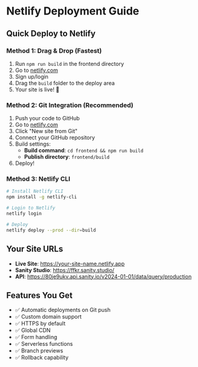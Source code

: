 # Netlify Deployment Guide

## Quick Deploy to Netlify

### Method 1: Drag & Drop (Fastest)
1. Run `npm run build` in the frontend directory
2. Go to [netlify.com](https://netlify.com)
3. Sign up/login
4. Drag the `build` folder to the deploy area
5. Your site is live! 🎉

### Method 2: Git Integration (Recommended)
1. Push your code to GitHub
2. Go to [netlify.com](https://netlify.com)
3. Click "New site from Git"
4. Connect your GitHub repository
5. Build settings:
   - **Build command**: `cd frontend && npm run build`
   - **Publish directory**: `frontend/build`
6. Deploy!

### Method 3: Netlify CLI
```bash
# Install Netlify CLI
npm install -g netlify-cli

# Login to Netlify
netlify login

# Deploy
netlify deploy --prod --dir=build
```

## Your Site URLs
- **Live Site**: https://your-site-name.netlify.app
- **Sanity Studio**: https://ffkr.sanity.studio/
- **API**: https://80je9ukv.api.sanity.io/v2024-01-01/data/query/production

## Features You Get
- ✅ Automatic deployments on Git push
- ✅ Custom domain support
- ✅ HTTPS by default
- ✅ Global CDN
- ✅ Form handling
- ✅ Serverless functions
- ✅ Branch previews
- ✅ Rollback capability
